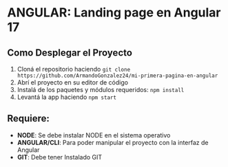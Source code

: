 
# ANGULAR: Landing page en Angular 17


## Como Desplegar el Proyecto

1.  Cloná el repositorio haciendo `git clone https://github.com/ArmandoGonzalez24/mi-primera-pagina-en-angular`
2.  Abrí el proyecto en su editor de código
3.  Instalá de los paquetes y módulos requeridos: `npm install`
6. Levantá la app haciendo `npm start`

## Requiere:

-   **NODE**: Se debe instalar NODE en el sistema operativo
-   **ANGULAR/CLI**: Para poder manipular el proyecto con la interfaz de Angular
-   **GIT**: Debe tener Instalado GIT


